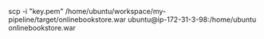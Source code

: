 

scp -i  "key.pem" /home/ubuntu/workspace/my-pipeline/target/onlinebookstore.war   ubuntu@ip-172-31-3-98:/home/ubuntu
onlinebookstore.war        
